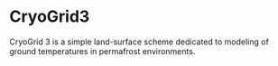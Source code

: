# CryoGrid3
CryoGrid 3 is a simple land-surface scheme dedicated to modeling of ground temperatures in permafrost environments.
